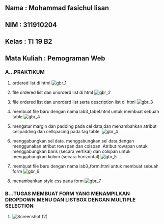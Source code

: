## Nama         : Mohammad fasichul lisan
## NIM          : 311910204
## Kelas        : TI 19 B2
## Mata Kuliah  : Pemograman Web

### A...PRAKTIKUM


1. ordered list di html
![gbr_1](https://user-images.githubusercontent.com/81568130/113872707-4fa9e400-97de-11eb-96bf-660d0e17dfeb.PNG)

2. file ordered list dan unorderd list di html
![gbr_2](https://user-images.githubusercontent.com/81568130/113872744-589ab580-97de-11eb-8593-6987ced7b0dd.PNG)

3. file ordered list dan unorderd list serta description list di html
![gbr_3](https://user-images.githubusercontent.com/81568130/113872766-5f292d00-97de-11eb-8c73-5a5b6a967b73.PNG)

4. membuat file baru dengan nama lab3_tabel.html untuk membuat sebuah table
![gbr_4](https://user-images.githubusercontent.com/81568130/113872778-62bcb400-97de-11eb-97f5-ad43c789216e.PNG)

5. mengatur margin dan padding pada cel data,dan menambahkan atribut cellpadding dan
cellspacing pada tag table.
![gbr_4](https://user-images.githubusercontent.com/81568130/113872778-62bcb400-97de-11eb-97f5-ad43c789216e.PNG)

6. menggabungkan sel data. menggabungkan sel data,dengan menggunakan atribut rowspan dan colspan. Atribut rowspan untuk
menggabungkan baris (secara vertikal) dan colspan untuk menggabungkan kolom (secara
horizontal)
![gbr_5](https://user-images.githubusercontent.com/81568130/113872789-66e8d180-97de-11eb-93ae-1609aa8c51a4.PNG)

7. membuat file baru dengan nama lab3_form.html untuk membuat sebuah form
![gbr_6](https://user-images.githubusercontent.com/81568130/113872807-6b14ef00-97de-11eb-96ce-4fa89314c327.PNG)

8. menambahkan style css pada form 
![gbr_7](https://user-images.githubusercontent.com/81568130/113872828-710ad000-97de-11eb-822f-6d57dc457660.PNG)



### B...TUGAS MEMBUAT FORM YANG MENAMPILKAN DROPDOWN MENU DAN LISTBOX DENGAN MULTIPLE SELECTION

1. ![Screenshot (2)](https://user-images.githubusercontent.com/81569638/114305081-c4439200-9b00-11eb-9540-0cd93bdaba28.png)
